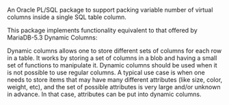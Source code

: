 

An Oracle PL/SQL package to support packing variable number of virtual columns inside a single SQL table column.

This package implements functionality equivalent to that offered by MariaDB-5.3 Dynamic Columns:

Dynamic columns allows one to store different sets of columns for each row in a table. It works by storing a set of columns in a blob and having a small set of functions to manipulate it. Dynamic columns should be used when it is not possible to use regular columns. A typical use case is when one needs to store items that may have many different attributes (like size, color, weight, etc), and the set of possible attributes is very large and/or unknown in advance. In that case, attributes can be put into dynamic columns.

